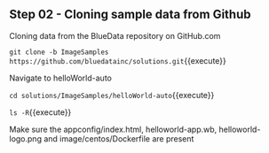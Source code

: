 ## Step 02 - Cloning sample data from Github

Cloning data from the BlueData repository on GitHub.com

`git clone -b ImageSamples https://github.com/bluedatainc/solutions.git`{{execute}}

Navigate to helloWorld-auto

`cd solutions/ImageSamples/helloWorld-auto`{{execute}}

`ls -R`{{execute}}

Make sure the appconfig/index.html, helloworld-app.wb, helloworld-logo.png and image/centos/Dockerfile are present
